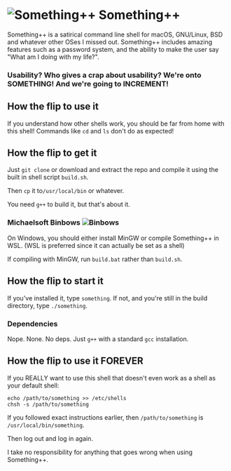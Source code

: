 # ![Something++](https://raw.githubusercontent.com/That1M8Head/SomethingPlusPlus/main/something-plusplus-logo.png) Something++
Something++ is a satirical command line shell for macOS, GNU/Linux, BSD and whatever other OSes I missed out. Something++ includes amazing features such as a password system, and the ability to make the user say "What am I doing with my life?".

### Usability? Who gives a crap about usability? We're onto SOMETHING! And we're going to INCREMENT!

## How the flip to use it

If you understand how other shells work, you should be far from home with this shell! Commands like `cd` and `ls` don't do as expected!

## How the flip to get it

Just `git clone` or download and extract the repo and compile it using the built in shell script `build.sh`.

 Then `cp` it to`/usr/local/bin` or whatever.

You need `g++` to build it, but that's about it.

### Michaelsoft Binbows ![Binbows](https://raw.githubusercontent.com/That1M8Head/SomethingPlusPlus/main/michaelsoft.png)

On Windows, you should either install MinGW or compile Something++ in WSL. (WSL is preferred since it can actually be set as a shell)

If compiling with MinGW, run `build.bat` rather than `build.sh`.

## How the flip to start it

If you've installed it, type `something`. If not, and you're still in the build directory, type `./something`.

### Dependencies

Nope. None. No deps. Just `g++` with a standard `gcc` installation.

## How the flip to use it FOREVER

If you REALLY want to use this shell that doesn't even work as a shell as your default shell:

```
echo /path/to/something >> /etc/shells
chsh -s /path/to/something
```

If you followed exact instructions earlier, then `/path/to/something` is `/usr/local/bin/something`.

Then log out and log in again.

I take no responsibility for anything that goes wrong when using Something++.

